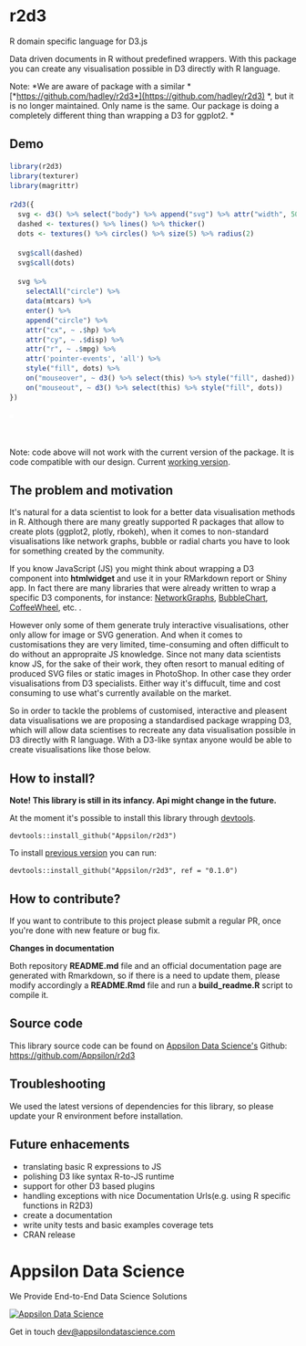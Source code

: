 
<link href="http://fonts.googleapis.com/css?family=Lato:300,700,300italic|Inconsolata" rel="stylesheet" type="text/css"> <link href='docs/style.css' rel='stylesheet' type='text/css'>

r2d3
====

R domain specific language for D3.js

Data driven documents in R without predefined wrappers. With this package you can create any visualisation possible in D3 directly with R language.

Note: *We are aware of package with a similar * [*https://github.com/hadley/r2d3*](https://github.com/hadley/r2d3) *, but it is no longer maintained. Only name is the same. Our package is doing a completely different thing than wrapping a D3 for ggplot2. *

Demo
----

``` r
library(r2d3)
library(texturer)
library(magrittr)

r2d3({
  svg <- d3() %>% select("body") %>% append("svg") %>% attr("width", 500) %>% attr("height", 500)
  dashed <- textures() %>% lines() %>% thicker()
  dots <- textures() %>% circles() %>% size(5) %>% radius(2)
 
  svg$call(dashed)
  svg$call(dots)
  
  svg %>%
    selectAll("circle") %>%
    data(mtcars) %>%
    enter() %>%
    append("circle") %>%
    attr("cx", ~ .$hp) %>%
    attr("cy", ~ .$disp) %>%
    attr("r", ~ .$mpg) %>%
    attr('pointer-events', 'all') %>%
    style("fill", dots) %>%
    on("mouseover", ~ d3() %>% select(this) %>% style("fill", dashed)) %>%
    on("mouseout", ~ d3() %>% select(this) %>% style("fill", dots))
})
```

![](README_files/figure-markdown_github/unnamed-chunk-2-1.png)

<br/> <br/> Note: code above will not work with the current version of the package. It is code compatible with our design. Current [working version](https://github.com/Appsilon/r2d3/blob/master/examples/texturer_demo.R).

The problem and motivation
--------------------------

It's natural for a data scientist to look for a better data visualisation methods in R. Although there are many greatly supported R packages that allow to create plots (ggplot2, plotly, rbokeh), when it comes to non-standard visualisations like network graphs, bubble or radial charts you have to look for something created by the community.

If you know JavaScript (JS) you might think about wrapping a D3 component into **htmlwidget** and use it in your RMarkdown report or Shiny app. In fact there are many libraries that were already written to wrap a specific D3 components, for instance: [NetworkGraphs](http://christophergandrud.github.io/networkD3/), [BubbleChart](https://github.com/jcheng5/bubbles), [CoffeeWheel](https://github.com/armish/coffeewheel), etc. .

However only some of them generate truly interactive visualisations, other only allow for image or SVG generation. And when it comes to customisations they are very limited, time-consuming and often difficult to do without an appropraite JS knowledge. Since not many data scientists know JS, for the sake of their work, they often resort to manual editing of produced SVG files or static images in PhotoShop. In other case they order visualisations from D3 specialists. Either way it's diffucult, time and cost consuming to use what's currently available on the market.

So in order to tackle the problems of customised, interactive and pleasent data visualisations we are proposing a standardised package wrapping D3, which will allow data scientises to recreate any data visualisation possible in D3 directly with R language. With a D3-like syntax anyone would be able to create visualisations like those below.

<!-- ![](https://s3-us-west-2.amazonaws.com/notion-static/03b7a7a7d48e4298b98157ea9a9cda97/Untitled) -->
<!-- ![](https://s3-us-west-2.amazonaws.com/notion-static/c45064a1ae1f40d7ab0f880a6886239a/Untitled) -->
<!-- ![](https://s3-us-west-2.amazonaws.com/notion-static/bc7c50a46f4a4594b86f3d014f666048/Untitled) -->
How to install?
---------------

**Note! This library is still in its infancy. Api might change in the future.**

At the moment it's possible to install this library through [devtools](https://github.com/hadley/devtools).

    devtools::install_github("Appsilon/r2d3")

To install [previous version]() you can run:

    devtools::install_github("Appsilon/r2d3", ref = "0.1.0")

How to contribute?
------------------

If you want to contribute to this project please submit a regular PR, once you're done with new feature or bug fix.<br>

**Changes in documentation**

Both repository **README.md** file and an official documentation page are generated with Rmarkdown, so if there is a need to update them, please modify accordingly a **README.Rmd** file and run a **build\_readme.R** script to compile it.

Source code
-----------

This library source code can be found on [Appsilon Data Science's](http://appsilondatascience.com) Github: <br> <https://github.com/Appsilon/r2d3>

<script>
document.write('<div class="logo"><a href="http://appsilondatascience.com"><img alt="Appsilon Data Science" src="https://cdn.rawgit.com/Appsilon/website-cdn/gh-pages/logo-white.png"/></a></div>')
</script>
Troubleshooting
---------------

We used the latest versions of dependencies for this library, so please update your R environment before installation.

Future enhacements
------------------

-   translating basic R expressions to JS
-   polishing D3 like syntax R-to-JS runtime
-   support for other D3 based plugins
-   handling exceptions with nice Documentation Urls(e.g. using R specific functions in R2D3)
-   create a documentation
-   write unity tests and basic examples coverage tets
-   CRAN release

Appsilon Data Science
=====================

We Provide End-to-End Data Science Solutions

<a href="http://appsilondatascience.com"><img alt="Appsilon Data Science" src="https://cdn.rawgit.com/Appsilon/website-cdn/gh-pages/logo-white.png" /></a>

Get in touch [dev@appsilondatascience.com](dev@appsilondatascience.com)

<script>
document.write('<a href="https://github.com/Appsilon/r2d3"><img style="position: absolute; margin: 0; top: 0; right: 0; border: 0;" src="https://camo.githubusercontent.com/38ef81f8aca64bb9a64448d0d70f1308ef5341ab/68747470733a2f2f73332e616d617a6f6e6177732e636f6d2f6769746875622f726962626f6e732f666f726b6d655f72696768745f6461726b626c75655f3132313632312e706e67" alt="Fork me on GitHub" data-canonical-src="https://s3.amazonaws.com/github/ribbons/forkme_right_darkblue_121621.png"></a>')
</script>
